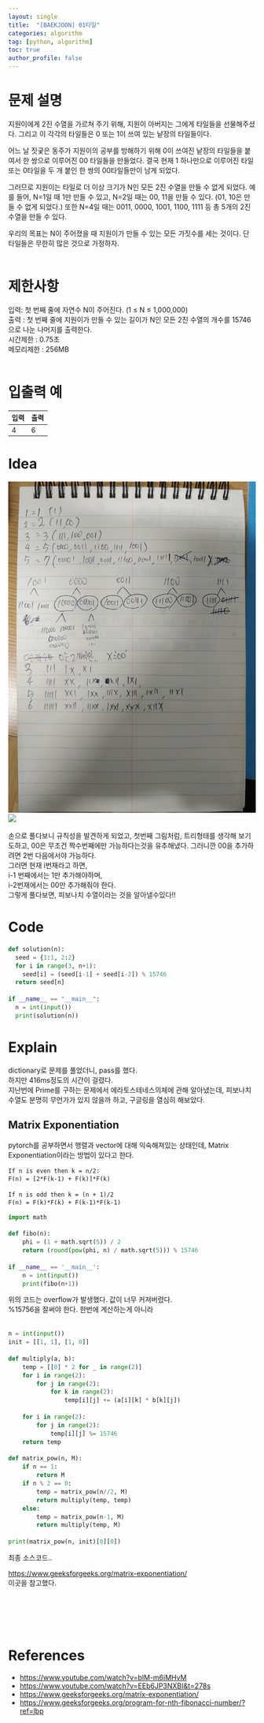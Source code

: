 ```yaml
---
layout: single
title:  "[BAEKJOON] 01타일"
categories: algorithm
tag: [python, algorithm]
toc: true
author_profile: false
---
```



# 문제 설명
지원이에게 2진 수열을 가르쳐 주기 위해, 지원이 아버지는 그에게 타일들을 선물해주셨다. 그리고 이 각각의 타일들은 0 또는 1이 쓰여 있는 낱장의 타일들이다.

어느 날 짓궂은 동주가 지원이의 공부를 방해하기 위해 0이 쓰여진 낱장의 타일들을 붙여서 한 쌍으로 이루어진 00 타일들을 만들었다. 결국 현재 1 하나만으로 이루어진 타일 또는 0타일을 두 개 붙인 한 쌍의 00타일들만이 남게 되었다.

그러므로 지원이는 타일로 더 이상 크기가 N인 모든 2진 수열을 만들 수 없게 되었다. 예를 들어, N=1일 때 1만 만들 수 있고, N=2일 때는 00, 11을 만들 수 있다. (01, 10은 만들 수 없게 되었다.) 또한 N=4일 때는 0011, 0000, 1001, 1100, 1111 등 총 5개의 2진 수열을 만들 수 있다.

우리의 목표는 N이 주어졌을 때 지원이가 만들 수 있는 모든 가짓수를 세는 것이다. 단 타일들은 무한히 많은 것으로 가정하자.<br/>
<br/>


# 제한사항
입력: 첫 번째 줄에 자연수 N이 주어진다. (1 ≤ N ≤ 1,000,000)<br/>
출력 : 첫 번째 줄에 지원이가 만들 수 있는 길이가 N인 모든 2진 수열의 개수를 15746으로 나눈 나머지를 출력한다.<br/>
시간제한 : 0.75초<br/>
메모리제한 : 256MB<br/>
<br/>

# 입출력 예

<table class="tg">
<thead>
  <tr>
    <th class="tg-0pky">입력</th>
    <th class="tg-0lax">출력</th>
  </tr>
</thead>
<tbody>
  <tr>
    <td class="tg-0lax">4</td>
    <td class="tg-0lax">6</td>
  </tr>

</tbody>
</table>


# Idea
<img src="../../images/2022-01-26/algorithm-1.jpg">
<img src="../../images/2022-01-26/algorithm-3.jpg">
<p>손으로 풀다보니 규칙성을 발견하게 되었고, 첫번째 그림처럼, 트리형태를 생각해 보기도하고, 00은 무조건 짝수번째에만 가능하다는것을 유추해냈다. 그러니깐 00을 추가하려면 2번 다음에서야 가능하다.<br/>
그러면 현재 i번재라고 하면,<br/> i-1 번째에서는 1만 추가해야하며,<br/>
i-2번재에서는 00만 추가해줘야 한다.<br/>
그렇게 풀다보면, 피보나치 수열이라는 것을 알아낼수있다!!
</p>


# Code
```python
def solution(n):
  seed = {1:1, 2:2}
  for i in range(3, n+1):
    seed[i] = (seed[i-1] + seed[i-2]) % 15746
  return seed[n]

if __name__ == "__main__":
  n = int(input())
  print(solution(n))
```


# Explain
<p>dictionary로 문제를 풀었더니, pass를 했다.<br/>하지만 416ms정도의 시간이 걸렸다.<br/>
지난번에 Prime를 구하는 문제에서 에라토스테네스의체에 관해 알아냈는데, 피보나치 수열도 분명히 무언가가 있지 않을까 하고, 구글링을 열심히 해보았다.<br/></p>

## Matrix Exponentiation 

<p>pytorch를 공부하면서 행렬과 vector에 대해 익숙해져있는 상태인데, Matrix Exponentiation이라는 방법이 있다고 한다.<br/></p>

```
If n is even then k = n/2:
F(n) = [2*F(k-1) + F(k)]*F(k)

If n is odd then k = (n + 1)/2
F(n) = F(k)*F(k) + F(k-1)*F(k-1)
```


```python
import math

def fibo(n):
    phi = (1 + math.sqrt(5)) / 2
    return (round(pow(phi, n) / math.sqrt(5))) % 15746

if __name__ == '__main__':
    n = int(input())
    print(fibo(n+1))
```
위의 코드는 overflow가 발생했다. 값이 너무 커져버렸다.<br/>
%15756을 잘써야 한다. 한번에 계산하는게 아니라<br/>

```python

n = int(input())
init = [[1, 1], [1, 0]]

def multiply(a, b):
    temp = [[0] * 2 for _ in range(2)]
    for i in range(2):
        for j in range(2):
            for k in range(2):
                temp[i][j] += (a[i][k] * b[k][j])

    for i in range(2):
        for j in range(2):
            temp[i][j] %= 15746
    return temp

def matrix_pow(n, M):
    if n == 1:
        return M
    if n % 2 == 0:
        temp = matrix_pow(n//2, M)
        return multiply(temp, temp)
    else:
        temp = matrix_pow(n-1, M)
        return multiply(temp, M)

print(matrix_pow(n, init)[0][0])
```
<p>최종 소스코드..<br/>



<a href="https://www.geeksforgeeks.org/matrix-exponentiation/" target="_blank">https://www.geeksforgeeks.org/matrix-exponentiation/</a><br/>
이곳을 참고했다.</p>
<br/>
<br/>
<br/>
<br/>

# References
<ul>
  <li><a href="https://www.youtube.com/watch?v=blM-m6iMHvM" target="_blank">https://www.youtube.com/watch?v=blM-m6iMHvM</a></li>
  <li><a href="https://www.youtube.com/watch?v=EEb6JP3NXBI&t=278s" target="_blank">https://www.youtube.com/watch?v=EEb6JP3NXBI&t=278s</a></li>
  <li><a href="https://www.geeksforgeeks.org/matrix-exponentiation/" target="_blank">https://www.geeksforgeeks.org/matrix-exponentiation/</a></li>
  <li><a href="https://www.geeksforgeeks.org/program-for-nth-fibonacci-number/?ref=lbp" target="_blank">https://www.geeksforgeeks.org/program-for-nth-fibonacci-number/?ref=lbp</a></li>
</ul>  
